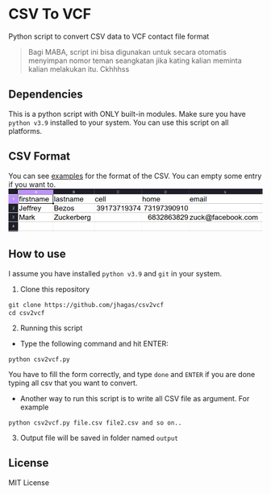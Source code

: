 # CSV To VCF
Python script to convert CSV data to VCF contact file format
> Bagi MABA, script ini bisa digunakan untuk secara otomatis menyimpan nomor teman seangkatan jika kating kalian meminta kalian melakukan itu. Ckhhhss

## Dependencies
This is a python script with ONLY built-in modules. Make sure you have `python v3.9` installed to your system. You can use this script on all platforms.

## CSV Format
You can see [examples](./formatting.csv) for the format of the CSV. You can empty some entry if you want to.
![csv example](./screenshot/formatting.png)

## How to use
I assume you have installed `python v3.9` and `git` in your system.

1. Clone this repository
```
git clone https://github.com/jhagas/csv2vcf
cd csv2vcf
```

2. Running this script

- Type the following command and hit ENTER:
```
python csv2vcf.py
```
You have to fill the form correctly, and type `done` and `ENTER` if you are done typing all csv that you want to convert.

- Another way to run this script is to write all CSV file as argument. For example
```
python csv2vcf.py file.csv file2.csv and so on..
```

3. Output file will be saved in folder named `output`

## License
MIT License
